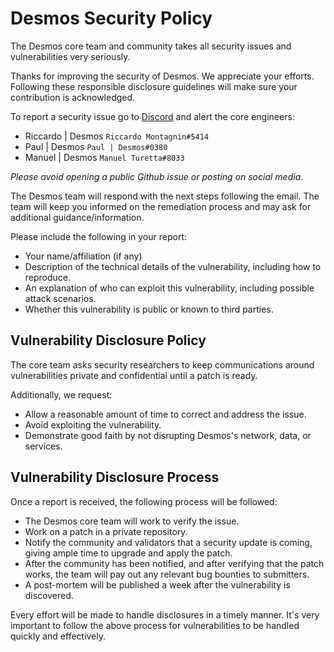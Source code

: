 # Desmos Security Policy

The Desmos core team and community takes all security issues and vulnerabilities very seriously.

Thanks for improving the security of Desmos. We appreciate your efforts. Following these responsible disclosure guidelines will make sure your contribution is acknowledged.

To report a security issue go to [Discord](https://discord.desmos.network) and alert the core engineers:  
* Riccardo | Desmos `Riccardo Montagnin#5414`
* Paul | Desmos `Paul | Desmos#0380`
* Manuel | Desmos `Manuel Turetta#8033`


_Please avoid opening a public Github issue or posting on social media_.

The Desmos team will respond with the next steps following the email. The team will keep you informed on the remediation process and may ask for additional guidance/information.

Please include the following in your report:

- Your name/affiliation (if any)
- Description of the technical details of the vulnerability, including how to reproduce.
- An explanation of who can exploit this vulnerability, including possible attack scenarios.
- Whether this vulnerability is public or known to third parties.

## Vulnerability Disclosure Policy

The core team asks security researchers to keep communications around vulnerabilities private and confidential until a patch is ready.

Additionally, we request:

- Allow a reasonable amount of time to correct and address the issue.
- Avoid exploiting the vulnerability.
- Demonstrate good faith by not disrupting Desmos's network, data, or services.

## Vulnerability Disclosure Process

Once a report is received, the following process will be followed:

- The Desmos core team will work to verify the issue.
- Work on a patch in a private repository.
- Notify the community and validators that a security update is coming, giving ample time to upgrade and apply the patch.
- After the community has been notified, and after verifying that the patch works, the team will pay out any relevant bug bounties to submitters.
- A post-mortem will be published a week after the vulnerability is discovered.

Every effort will be made to handle disclosures in a timely manner. It's very important to follow the above process for vulnerabilities to be handled quickly and effectively.